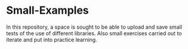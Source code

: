 # Small-Examples

In this repository, a space is sought to be able to upload and save small tests of the use of different libraries.
Also small exercises carried out to iterate and put into practice learning.